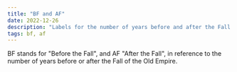 ```yaml
---
title: "BF and AF"
date: 2022-12-26
description: "Labels for the number of years before and after the Fall of the Old Empire"
tags: bf, af
---
```


BF stands for "Before the Fall", and AF "After the Fall", in reference to
the number of years before or after the Fall of the Old Empire.
